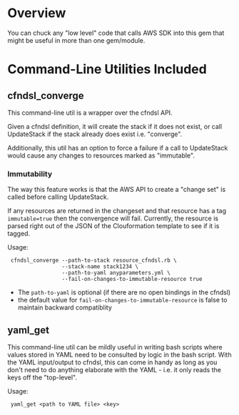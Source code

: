 # Overview
You can chuck any "low level" code that calls AWS SDK into this gem that might be useful in more than one gem/module.

# Command-Line Utilities Included

## cfndsl_converge
This command-line util is a wrapper over the cfndsl API.

Given a cfndsl definition, it will create the stack if it does not exist, or call UpdateStack
if the stack already does exist i.e. "converge".

Additionally, this util has an option to force a failure if a call to UpdateStack would cause
any changes to resources marked as "immutable".

### Immutability
The way this feature works is that the AWS API to create a "change set" is called before calling UpdateStack.

If any resources are returned in the changeset and that resource has a tag `immutable=true` then the
convergence will fail.  Currently, the resource is parsed right out of the JSON of the Clouformation template
to see if it is tagged.

Usage:
     
     cfndsl_converge --path-to-stack resource_cfndsl.rb \
                     --stack-name stack1234 \
                     --path-to-yaml anyparameters.yml \
                     --fail-on-changes-to-immutable-resource true    
                            
* The `path-to-yaml` is optional (if there are no open bindings in the cfndsl) 
* the default value for `fail-on-changes-to-immutable-resource` is false to maintain backward compatiblity
  
## yaml_get
This command-line util can be mildly useful in writing bash scripts where values stored in YAML need to be
consulted by logic in the bash script.  With the YAML input/output to cfndsl, this can come in handy as long
as you don't need to do anything elaborate with the YAML - i.e. it only reads the keys off the "top-level".

Usage:
     
     yaml_get <path to YAML file> <key>
    